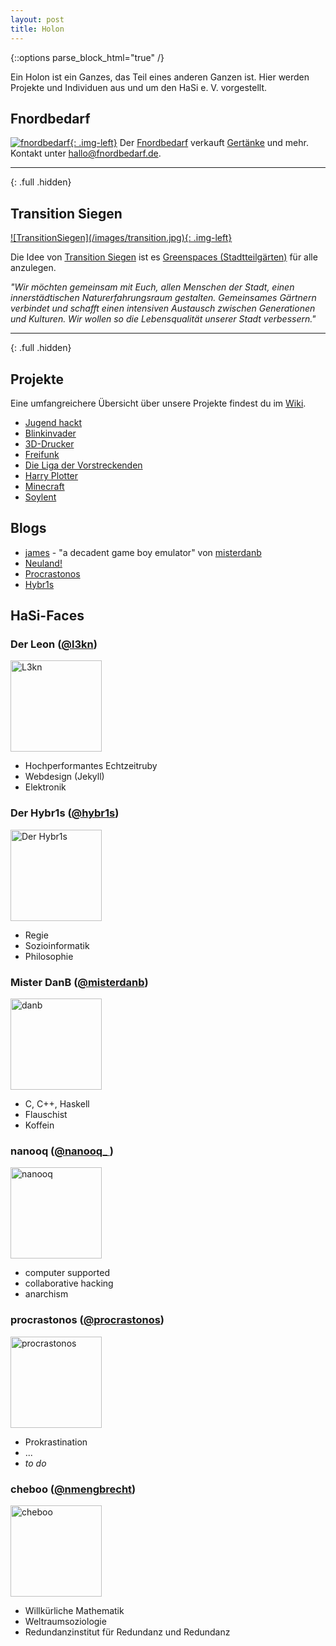 ```yaml
---
layout: post
title: Holon
---
```


{::options parse_block_html="true" /}

Ein Holon ist ein Ganzes, das Teil eines anderen Ganzen ist.
Hier werden Projekte und Individuen aus und um den HaSi e. V. vorgestellt.

## Fnordbedarf

<a href="http://www.fnordbedarf.de"
target="_blank">![fnordbedarf](/images/fnordbedarf.png){: .img-left}</a>
Der [Fnordbedarf](http://www.fnordbedarf.de) verkauft 
[Gertänke](http://fnordbedarf.de/core/index.php?title=Getränke) und mehr.
Kontakt unter <a href="mailto:hallo@fnordbedarf.de">hallo@fnordbedarf.de</a>.

<hr>{: .full .hidden}

## Transition Siegen

<a href="http://transition-siegen.de/blog/" target="_blank">
![TransitionSiegen](/images/transition.jpg){: .img-left}</a>

Die Idee von [Transition Siegen](http://transition-siegen.de/blog/) ist es 
[Greenspaces (Stadtteilgärten)](http://transition-siegen.de/wiki/index.php?title=Kategorie:Greenspace) für alle anzulegen. 

 
_"Wir möchten gemeinsam mit Euch, allen Menschen der Stadt, einen innerstädtischen Naturerfahrungsraum gestalten. Gemeinsames Gärtnern verbindet und schafft einen intensiven Austausch zwischen Generationen und Kulturen. Wir wollen so die Lebensqualität unserer Stadt verbessern."_

<hr>{: .full .hidden}
 
## Projekte

Eine umfangreichere Übersicht über unsere Projekte findest du im [Wiki](http://hasi.it/wiki/Kategorie:Projekt).

* [Jugend hackt](http://hasi.it/wiki/Jugend_hackt)
* [Blinkinvader](http://hasi.it/wiki/Blinkinvader)
* [3D-Drucker](http://hasi.it/wiki/3D_Drucker)
* [Freifunk](http://hasi.it/wiki/Freifunk)
* [Die Liga der Vorstreckenden](http://hasi.it/wiki/Liga_der_Vorstreckenden)
* [Harry Plotter](http://hasi.it/wiki/Harry_Plotter)
* [Minecraft](http://hasi.it/wiki/Minecraft)
* [Soylent](http://hasi.it/wiki/Soylent)

## Blogs

* [james](http://james.hasi.it) - "a decadent game boy emulator" von [misterdanb](http://hasi.it/wiki/Benutzer:Danb)
* [Neuland!](http://www.l3kn.de)
* [Procrastonos](http://procrastonos.org)
* [Hybr1s](http://hybr1s.de)

## HaSi-Faces
<div class="half">

### Der Leon ([@l3kn](http://twitter.com/l3kn))

[<img src="/images/l3kn.png" alt="L3kn"
width="146">](http://hasi.it/wiki/Benutzer:L3kn)

* Hochperformantes Echtzeitruby
* Webdesign (Jekyll)
* Elektronik

</div><div class="half">

### Der Hybr1s ([@hybr1s](http://twitter.com/hybr1s))

[<img src="/images/hybr1s.jpg" alt="Der Hybr1s" width="146">](http://hasi.it/wiki/Benutzer:Hybr1s)

* Regie
* Sozioinformatik
* Philosophie
		
</div><div class="half">

### Mister DanB ([@misterdanb](http://twitter.com/misterdanb))

[<img src="/images/danb.png" alt="danb" width="146">](http://hasi.it/wiki/Benutzer:danb)

* C, C++, Haskell 
* Flauschist
* Koffein

</div><div class="half">

### nanooq ([@nanooq_ ](http://twitter.com/nanooq_))

[<img src="/images/nanooq.gif" alt="nanooq" width="146">](http://hasi.it/wiki/Benutzer:Nanooq)

* computer supported
* collaborative hacking
* anarchism

</div><div class="half">

### procrastonos ([@procrastonos](http://twitter.com/procrastonos))

[<img src="/images/procrastonos.png" alt="procrastonos" width="146">](http://hasi.it/wiki/Benutzer:Seth)

* Prokrastination 
* ...
* _to do_

</div><div class="half">

### cheboo ([@nmengbrecht](http://twitter.com/mengbrecht))

[<img src="/images/cheboo.jpg" alt="cheboo" width="146">](http://hasi.it/wiki/Benutzer:Cheboo)

* Willkürliche Mathematik 
* Weltraumsoziologie
* Redundanzinstitut für Redundanz und Redundanz

</div>

